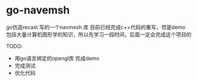 # go-navemsh
go仿造recast 写的一个navmesh 库
目前已经完成c++代码的重写，但是demo 包括大量计算机图形学的知识，所以先学习一段时间，后面一定会完成这个项目的

TODO:
+ 用go语言绑定的opengl库 完成demo
+ 完成测试
+ 优化代码
